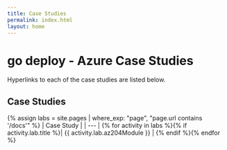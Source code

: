 ```yaml
---
title: Case Studies
permalink: index.html
layout: home
---
```


# go deploy - Azure Case Studies

Hyperlinks to each of the case studies are listed below.

## Case Studies

{% assign labs = site.pages | where_exp: "page", "page.url contains '/docs'" %}
| Case Study |
| --- |
{% for activity in labs  %}{% if activity.lab.title %}| {{ activity.lab.az204Module }} |
{% endif %}{% endfor %}
